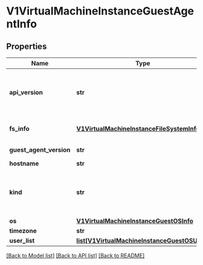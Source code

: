 # V1VirtualMachineInstanceGuestAgentInfo

## Properties
Name | Type | Description | Notes
------------ | ------------- | ------------- | -------------
**api_version** | **str** | APIVersion defines the versioned schema of this representation of an object. Servers should convert recognized schemas to the latest internal value, and may reject unrecognized values. More info: https://git.k8s.io/community/contributors/devel/sig-architecture/api-conventions.md#resources | [optional] 
**fs_info** | [**V1VirtualMachineInstanceFileSystemInfo**](V1VirtualMachineInstanceFileSystemInfo.md) | FSInfo is a guest os filesystem information containing the disk mapping and disk mounts with usage | [optional] 
**guest_agent_version** | **str** | GAVersion is a version of currently installed guest agent | [optional] 
**hostname** | **str** | Hostname represents FQDN of a guest | [optional] 
**kind** | **str** | Kind is a string value representing the REST resource this object represents. Servers may infer this from the endpoint the client submits requests to. Cannot be updated. In CamelCase. More info: https://git.k8s.io/community/contributors/devel/sig-architecture/api-conventions.md#types-kinds | [optional] 
**os** | [**V1VirtualMachineInstanceGuestOSInfo**](V1VirtualMachineInstanceGuestOSInfo.md) | OS contains the guest operating system information | [optional] 
**timezone** | **str** | Timezone is guest os current timezone | [optional] 
**user_list** | [**list[V1VirtualMachineInstanceGuestOSUser]**](V1VirtualMachineInstanceGuestOSUser.md) | UserList is a list of active guest OS users | [optional] 

[[Back to Model list]](../README.md#documentation-for-models) [[Back to API list]](../README.md#documentation-for-api-endpoints) [[Back to README]](../README.md)


